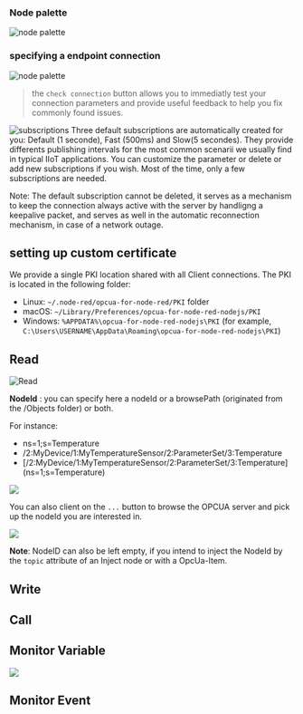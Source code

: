 ### Node palette

![node palette](./resources/node-palette.png)


### specifying a endpoint connection

![node palette](./resources/endpoint-edition.png)

> the `check connection` button allows you to immediatly test your connection parameters and provide useful feedback to help you fix commonly found issues. 

![subscriptions](./resources/endpoint-subscriptions.png)
Three default subscriptions are automatically created for you: 
Default (1 seconde), Fast (500ms) and Slow(5 secondes). They provide differents publishing intervals for the most common scenarii we usually find in typical IIoT applications. You can customize the parameter or delete or add new subscriptions if you wish. 
Most of the time, only a few subscriptions are needed. 

Note: The default subscription cannot be deleted, it serves as a mechanism to keep the connection always active with the server by handligng a keepalive packet, and serves as well in the automatic reconnection mechanism, in case of a network outage. 


## setting up custom certificate

We provide a single PKI location shared with all Client connections.
The PKI is located in the following folder:

- Linux: `~/.node-red/opcua-for-node-red/PKI` folder
- macOS: `~/Library/Preferences/opcua-for-node-red-nodejs/PKI`
- Windows: `%APPDATA%\opcua-for-node-red-nodejs\PKI` (for example, `C:\Users\USERNAME\AppData\Roaming\opcua-for-node-red-nodejs\PKI`)


## Read

![Read](./resources/opcu-client2-read.png)

**NodeId** : you can specify here a nodeId or a browsePath (originated from the /Objects folder) or both.

For instance:

   - ns=1;s=Temperature
   - /2:MyDevice/1:MyTemperatureSensor/2:ParameterSet/3:Temperature
   - \[/2:MyDevice/1:MyTemperatureSensor/2:ParameterSet/3:Temperature\](ns=1;s=Temperature)

![](./resources/nodeid-as-browse-path.png)

You can also client on the `...` button to browse the OPCUA server and pick up the nodeId you are interested in.

![](resources/use-node-browser-to-select-node-id.png)


**Note**: NodeID can also be left empty, if you intend to inject the NodeId by the `topic` attribute of an Inject node or with a OpcUa-Item.



## Write

## Call

## Monitor Variable

![](./resources/opcua-client2-monitor.png)
## Monitor Event
